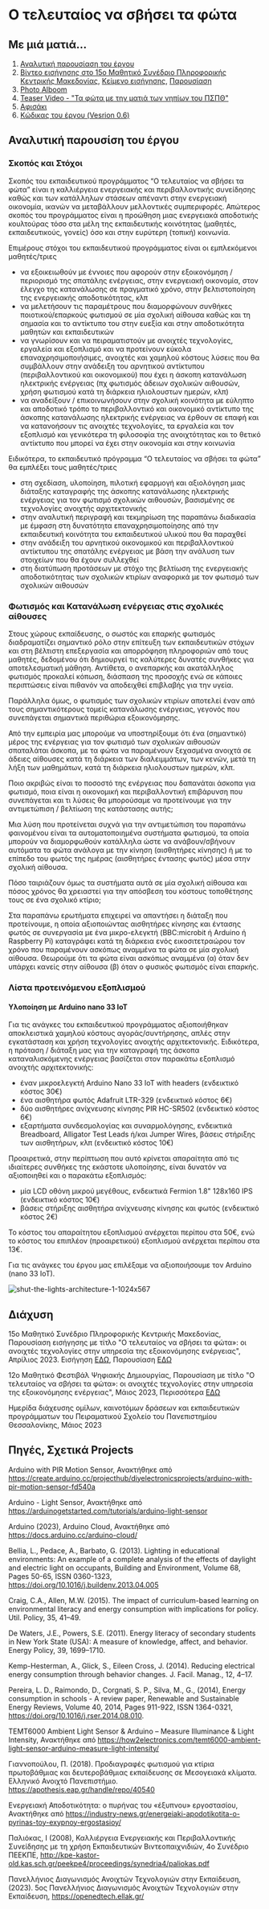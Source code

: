 # Ο τελευταίος να σβήσει τα φώτα
## Με μιά ματιά...
1. [Αναλυτική παρουσίαση του έργου](https://openedtech.ellak.gr/robotics2023/o-telefteos-na-svisi-ta-fota-piramatiko-scholio-panepistimiou-thessalonikis/?preview=true)
3. [Βίντεο εισήγησης στο 15ο Μαθητικό Συνέδριο Πληροφορικής Κεντρικής Μακεδονίας](https://www.youtube.com/watch?v=b1FOn6rSd7Q), [Κείμενο εισήγησης](https://docs.google.com/document/d/1xauGRiTvHmHac4riz8gacWah_GG8yp0d/edit?usp=sharing&ouid=102187192160075608820&rtpof=true&sd=true), [Παρουσίαση](https://docs.google.com/presentation/d/1vN8nlSDB6mbKkkIIVLD_nDwDYGxCcHvd0TRgoYjYQI8/edit?usp=sharing)
4. [Photo Alboom](https://photos.google.com/share/AF1QipOP64-WFxZ1iiHuxtSMB_zP1DT6Kyw5N6apeZyJ-W_iewMt2TZZQ6Nan7Ozl_tMxQ?key=QlJhaEFqNmFIa3p3b3E3VFUzWGNuMXVObUFwQjZ3)
5. [Teaser Video - "Τα φώτα με την ματιά των νηπίων του ΠΣΠΘ"](https://youtu.be/sXFGMevzf-c)
6. [Αφισάκι](https://drive.google.com/file/d/1toCfQZ5VtJQO7nFd7wl_34QZRfDQhFS4/view?usp=sharing)
7. [Κώδικας του έργου (Vesrion 0.6)](https://github.com/fkoutsakas/o-teleftaios-na-svisei-ta-fwta/blob/main/switchoffthelightsv06)

## Αναλυτική παρουσίση του έργου
### Σκοπός και Στόχοι
Σκοπός του εκπαιδευτικού προγράμματος “Ο τελευταίος να σβήσει τα φώτα” είναι η καλλιέργεια ενεργειακής και περιβαλλοντικής συνείδησης καθώς και των κατάλληλων στάσεων απέναντι στην ενεργειακή οικονομία, ικανών να μεταβάλλουν μελλοντικές συμπεριφορές. Απώτερος σκοπός του προγράμματος είναι η προώθηση μιας ενεργειακά αποδοτικής κουλτούρας τόσο στα μέλη της εκπαιδευτικής κοινότητας (μαθητές, εκπαιδευτικούς, γονείς) όσο και στην ευρύτερη (τοπική) κοινωνία.

Επιμέρους στόχοι του εκπαιδευτικού προγράμματος είναι οι εμπλεκόμενοι μαθητές/τριες 
- να εξοικειωθούν με έννοιες που αφορούν στην εξοικονόμηση / περιορισμό της σπατάλης ενέργειας, στην ενεργειακή οικονομία, στον έλεγχο της κατανάλωσης σε πραγματικό χρόνο, στην βελτιστοποίηση της ενεργειακής αποδοτικότητας, κλπ
- να μελετήσουν τις παραμέτρους που διαμορφώνουν συνθήκες ποιοτικού/επαρκούς φωτισμού σε μία σχολική αίθουσα καθώς και τη σημασία και το αντίκτυπο του στην ευεξία και στην αποδοτικότητα μαθητών και εκπαιδευτικών
- να γνωρίσουν και να πειραματιστούν με ανοιχτές τεχνολογίες, εργαλεία και εξοπλισμό και να προτείνουν εύκολα επαναχρησιμοποιήσιμες, ανοιχτές και χαμηλού κόστους λύσεις που θα συμβάλλουν στην ανάδειξη του αρνητικού αντίκτυπου (περιβαλλοντικού και οικονομικού) που έχει η άσκοπη κατανάλωση ηλεκτρικής ενέργειας (πχ φωτισμός άδειων σχολικών αιθουσών, χρήση φωτισμού κατά τη διάρκεια ηλιολουστων ημερών, κλπ)
- να αναδείξουν / επικοινωνήσουν στην σχολική κοινότητα με εύληπτο και αποδοτικό τρόπο το περιβαλλοντικό και οικονομικό αντίκτυπο της άσκοπης κατανάλωσης ηλεκτρικής ενέργειας
να έρθουν σε επαφή και να κατανοήσουν τις ανοιχτές τεχνολογίες, τα εργαλεία και τον εξοπλισμό και γενικότερα τη φιλοσοφία της ανοιχτότητας και το θετικό αντίκτυπο που μπορεί να έχει στην οικονομία και στην κοινωνία

Ειδικότερα, το εκπαιδευτικό πρόγραμμα “Ο τελευταίος να σβήσει τα φώτα” θα εμπλέξει τους μαθητές/τριες 
- στη σχεδίαση, υλοποίηση, πιλοτική εφαρμογή και αξιολόγηση μιας διάταξης καταγραφής της άσκοπης κατανάλωσης ηλεκτρικής ενέργειας για τον φωτισμό σχολικών αιθουσών, βασισμένης σε τεχνολογίες ανοιχτής αρχιτεκτονικής
- στην αναλυτική περιγραφή και τεκμηρίωση της παραπάνω διαδικασία με έμφαση στη δυνατότητα επαναχρησιμοποίησης από την εκπαιδευτική κοινότητα του εκπαιδευτικού υλικού που θα παραχθεί 
- στην ανάδειξη του αρνητικού οικονομικού και περιβαλλοντικού αντίκτυπου της σπατάλης ενέργειας με βάση την ανάλυση των στοιχείων που θα έχουν συλλεχθεί
- στη διατύπωση προτάσεων με στόχο της βελτίωση της ενεργειακής αποδοτικότητας των σχολικών κτιρίων αναφορικά με τον φωτισμό των σχολικών αιθουσών 
### Φωτισμός και Κατανάλωση ενέργειας στις σχολικές αίθουσες 
Στους χώρους εκπαίδευσης, ο σωστός και επαρκής φωτισμός διαδραματίζει σημαντικό ρόλο στην επίτευξη των εκπαιδευτικών στόχων και στη βέλτιστη επεξεργασία και απορρόφηση πληροφοριών από τους μαθητές, δεδομένου ότι δημιουργεί τις καλύτερες δυνατές συνθήκες για αποτελεσματική μάθηση. Αντίθετα, ο ανεπαρκής και ακατάλληλος φωτισμός προκαλεί κόπωση, διάσπαση της προσοχής ενώ σε κάποιες περιπτώσεις είναι πιθανόν να αποδειχθεί επιβλαβής για την υγεία.

Παράλληλα όμως, ο φωτισμός των σχολικών κτιρίων αποτελεί έναν από τους σημαντικότερους τομείς κατανάλωσης ενέργειας, γεγονός που συνεπάγεται σημαντικά περιθώρια εξοικονόμησης. 

Από την εμπειρία μας μπορούμε να υποστηρίξουμε ότι ένα (σημαντικό) μέρος της ενέργειας για τον φωτισμό των σχολικών αιθουσών σπαταλάται άσκοπα, με τα φώτα να παραμένουν ξεχασμένα ανοιχτά σε άδειες αίθουσες κατά τη διάρκεια των διαλειμμάτων, των κενών, μετά τη λήξη των μαθημάτων, κατά τη διάρκεια ηλιολουστων ημερών, κλπ.

Ποιο ακριβώς είναι το ποσοστό της ενέργειας που δαπανάται άσκοπα για φωτισμό, ποια είναι η οικονομική και περιβαλλοντική επιβάρυνση που συνεπάγεται και τι λύσεις θα μπορούσαμε να προτείνουμε για την αντιμετώπιση / βελτίωση της κατάστασης αυτής;

Μια λύση που προτείνεται συχνά για την αντιμετώπιση του παραπάνω φαινομένου είναι τα αυτοματοποιημένα συστήματα φωτισμού, τα οποία μπορούν να διαμορφωθούν κατάλληλα ώστε να ανάβουν/σβήνουν αυτόματα τα φώτα ανάλογα με την κίνηση (αισθητήρες κίνησης) ή με το επίπεδο του φωτός της ημέρας (αισθητήρες έντασης φωτός) μέσα στην σχολική αίθουσα.

Πόσο ταιριάζουν όμως τα συστήματα αυτά σε μία σχολική αίθουσα και πόσος χρόνος θα χρειαστεί για την απόσβεση του κόστους τοποθέτησης τους σε ένα σχολικό κτίριο;

Στα παραπάνω ερωτήματα επιχειρεί να απαντήσει η διάταξη που προτείνουμε, η οποία αξιοποιώντας αισθητήρες κίνησης και έντασης φωτός σε συνεργασία με ένα μικρο-ελεγκτή (BBC:microbit ή Arduino ή Raspberry Pi) καταγράφει κατά τη διάρκεια ενός εικοσιτετραώρου τον χρόνο που παραμένουν ασκόπως αναμμένα τα φώτα σε μία σχολική αίθουσα. Θεωρούμε ότι τα φώτα είναι ασκόπως αναμμένα (α) όταν δεν υπάρχει κανείς στην αίθουσα (β) όταν ο φυσικός φωτισμός είναι επαρκής.


### Λίστα προτεινόμενου εξοπλισμού

#### Υλοποίηση με Arduino nano 33 IoT

Για τις ανάγκες του εκπαιδευτικού προγράμματος αξιοποιήθηκαν αποκλειστικά χαμηλού κόστους αγοράς/συντήρησης, απλές στην εγκατάσταση και χρήση τεχνολογίες ανοιχτής αρχιτεκτονικής. Ειδικότερα, η πρόταση / διάταξη μας για την καταγραφή της άσκοπα καταναλισκόμενης ενέργειας βασίζεται στον παρακάτω εξοπλισμό ανοιχτής αρχιτεκτονικής:
- έναν μικροελεγκτή Arduino Nano 33 IoT with headers (ενδεικτικό κόστος 30€)
- ένα αισθητήρα φωτός Adafruit LTR-329 (ενδεικτικό κόστος 6€)
- δύο αισθητήρες ανίχνευσης κίνησης PIR HC-SR502 (ενδεικτικό κόστος 6€)
- εξαρτήματα συνδεσμολογίας και συναρμολόγησης, ενδεικτικά Breadboard, Alligator Test Leads ή/και Jumper Wires, βάσεις στήριξης των αισθητήρων, κλπ (ενδεικτικό κόστος 10€)

Προαιρετικά, στην περίπτωση που αυτό κρίνεται απαραίτητα από τις ιδιαίτερες συνθήκες της εκάστοτε υλοποίησης, είναι δυνατόν να αξιοποιηθεί και ο παρακάτω εξοπλισμός:
- μία LCD οθόνη μικρού μεγέθους, ενδεικτικά Fermion 1.8" 128x160 IPS (ενδεικτικό κόστος 10€)
- βάσεις στήριξης αισθητήρα ανίχνευσης κίνησης και φωτός (ενδεικτικό κόστος 2€)

Το κόστος του απαραίτητου εξοπλισμού ανέρχεται περίπου στα 50€, ενώ το κόστος του επιπλέον (προαιρετικού) εξοπλισμού ανέρχεται περίπου στα 13€.

Για τις ανάγκες του έργου μας επιλέξαμε να αξιοποιήσουμε τον Arduino (nano 33 IoT).

![shut-the-lights-architecture-1-1024x567](https://github.com/fkoutsakas/o-teleftaios-na-svisei-ta-fwta/assets/5950820/9008df74-72cd-4f81-ac22-bcff658717a2)



## Διάχυση
15ο Μαθητικό Συνέδριο Πληροφορικής Κεντρικής Μακεδονίας, Παρουσίαση εισήγησης με τίτλο "Ο τελευταίος να σβήσει τα φώτα»: οι ανοιχτές τεχνολογίες στην υπηρεσία της εξοικονόμησης ενέργειας", Απρίλιος 2023. Εισήγηση [ΕΔΩ](https://docs.google.com/document/d/1xauGRiTvHmHac4riz8gacWah_GG8yp0d/edit), Παρουσίαση [ΕΔΩ](https://docs.google.com/presentation/d/1bTY03eYpxlBIh2JtCrS1X23UhkzbIjs-/edit#slide=id.p1)

12ο Μαθητικό Φεστιβάλ Ψηφιακής Δημιουργίας, Παρουσίαση με τίτλο "Ο τελευταίος να σβήσει τα φώτα»: οι ανοιχτές τεχνολογίες στην υπηρεσία της εξοικονόμησης ενέργειας", Μάιος 2023, Περισσότερα [ΕΔΩ](https://pspth.edu.gr/symmetochi-sto-12o-mathitiko-festival-psifiakis-dimiourgias/)

Ημερίδα διάχευσης ομίλων, καινοτόμων δράσεων και εκπαιδευτικών προγράμματων του Πειραματικού Σχολείο του Πανεπιστημίου Θεσσαλονίκης, Μάιος 2023

## Πηγές, Σχετικά Projects
Arduino with PIR Motion Sensor, Ανακτήθηκε από https://create.arduino.cc/projecthub/diyelectronicsprojects/arduino-with-pir-motion-sensor-fd540a 

Arduino - Light Sensor, Ανακτήθηκε από https://arduinogetstarted.com/tutorials/arduino-light-sensor 

Arduino (2023), Arduino Cloud, Ανακτήθηκε από https://docs.arduino.cc/arduino-cloud/ 

Bellia, L., Pedace, A., Barbato, G. (2013). Lighting in educational environments: An example of a complete analysis of the effects of daylight and electric light on occupants, Building and Environment, Volume 68, Pages 50-65, ISSN 0360-1323, https://doi.org/10.1016/j.buildenv.2013.04.005 

Craig, C.A., Allen, M.W. (2015). The impact of curriculum-based learning on environmental literacy and energy consumption with implications for policy. Util. Policy, 35, 41–49. 

De Waters, J.E., Powers, S.E. (2011). Energy literacy of secondary students in New York State (USA): A measure of knowledge, affect, and behavior. Energy Policy, 39, 1699–1710.

Kemp-Hesterman, A., Glick, S., Eileen Cross, J. (2014). Reducing electrical energy consumption through behavior changes. J. Facil. Manag., 12, 4–17.

Pereira, L. D., Raimondo, D., Corgnati, S. P., Silva, M., G., (2014), Energy consumption in schools - A review paper, Renewable and Sustainable Energy Reviews, Volume 40, 2014, Pages 911-922, ISSN 1364-0321, https://doi.org/10.1016/j.rser.2014.08.010. 

TEMT6000 Ambient Light Sensor & Arduino – Measure Illuminance & Light Intensity, Ανακτήθηκε από https://how2electronics.com/temt6000-ambient-light-sensor-arduino-measure-light-intensity/ 

Γιαννοπούλου, Π. (2018). Προδιαγραφές φωτισμού για κτίρια πρωτοβάθμιας και δευτεροβάθμιας εκπαίδευσης σε Μεσογειακά κλίματα. Ελληνικό Ανοιχτό Πανεπιστήμιο. https://apothesis.eap.gr/handle/repo/40540  

Eνεργειακή Αποδοτικότητα: ο πυρήνας του «έξυπνου» εργοστασίου, Ανακτήθηκε από  https://industry-news.gr/energeiaki-apodotikotita-o-pyrinas-toy-exypnoy-ergostasioy/    

Παλιόκας, Ι (2008), Καλλιέργεια Ενεργειακής και Περιβαλλοντικής Συνείδησης µε τη χρήση Εκπαιδευτικών Βιντεοπαιχνιδιών, 4ο Συνέδριο ΠΕΕΚΠΕ,  http://kpe-kastor-old.kas.sch.gr/peekpe4/proceedings/synedria4/paliokas.pdf

Πανελλήνιος Διαγωνισμός Ανοιχτών Τεχνολογιών στην Εκπαίδευση, (2023). 5ος Πανελλήνιος Διαγωνισμός Ανοιχτών Τεχνολογιών στην Εκπαίδευση, https://openedtech.ellak.gr/ 
